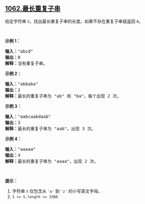 ## [1062.最长重复子串](https://leetcode.cn/problems/longest-repeating-substring/)
<p>给定字符串&nbsp;<code>S</code>，找出最长重复子串的长度。如果不存在重复子串就返回 <code>0</code>。</p>

<p>&nbsp;</p>

<p><strong>示例 1：</strong></p>

<pre><strong>输入：</strong>&quot;abcd&quot;
<strong>输出：</strong>0
<strong>解释：</strong>没有重复子串。
</pre>

<p><strong>示例 2：</strong></p>

<pre><strong>输入：</strong>&quot;abbaba&quot;
<strong>输出：</strong>2
<strong>解释：</strong>最长的重复子串为 &quot;ab&quot; 和 &quot;ba&quot;，每个出现 2 次。
</pre>

<p><strong>示例 3：</strong></p>

<pre><strong>输入：</strong>&quot;aabcaabdaab&quot;
<strong>输出：</strong>3
<strong>解释：</strong>最长的重复子串为 &quot;aab&quot;，出现 3 次。
</pre>

<p><strong>示例 4：</strong></p>

<pre><strong>输入：</strong>&quot;aaaaa&quot;
<strong>输出：</strong>4
<strong>解释：</strong>最长的重复子串为 &quot;aaaa&quot;，出现 2 次。</pre>

<p>&nbsp;</p>

<p><strong>提示：</strong></p>

<ol>
	<li>字符串&nbsp;<code>S</code>&nbsp;仅包含从&nbsp;<code>&#39;a&#39;</code> 到&nbsp;<code>&#39;z&#39;</code>&nbsp;的小写英文字母。</li>
	<li><code>1 &lt;= S.length &lt;= 1500</code></li>
</ol>
